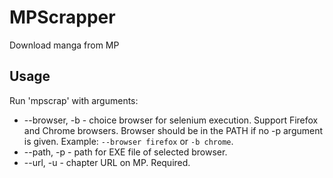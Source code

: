 # MPScrapper
Download manga from MP

## Usage

Run 'mpscrap' with arguments:
* --browser, -b - choice browser for selenium execution. Support Firefox and Chrome browsers. Browser should be in the PATH if no -p argument is given. Example: `--browser firefox` or `-b chrome`.
* --path, -p - path for EXE file of selected browser.
* --url, -u - chapter URL on MP. Required.
